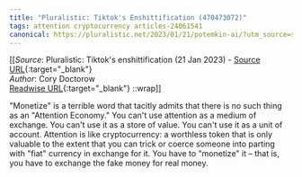 ```yaml
---
title: "Pluralistic: Tiktok's Enshittification (470473072)"
tags: attention cryptocurrency articles-24061541
canonical: https://pluralistic.net/2023/01/21/potemkin-ai/?utm_source=substack&utm_medium=email
---
```


[[_Source_: Pluralistic: Tiktok's enshittification (21 Jan 2023) - [Source URL](https://pluralistic.net/2023/01/21/potemkin-ai/?utm_source=substack&utm_medium=email){:target="_blank"}<br>
_Author_: Cory Doctorow<br>
[Readwise URL](https://readwise.io/open/470473072){:target="_blank"}
::wrap]]

"Monetize" is a terrible word that tacitly admits that there is no such thing as an "Attention Economy." You can't use attention as a medium of exchange. You can't use it as a store of value. You can't use it as a unit of account. Attention is like cryptocurrency: a worthless token that is only valuable to the extent that you can trick or coerce someone into parting with "fiat" currency in exchange for it. You have to "monetize" it – that is, you have to exchange the fake money for real money.
